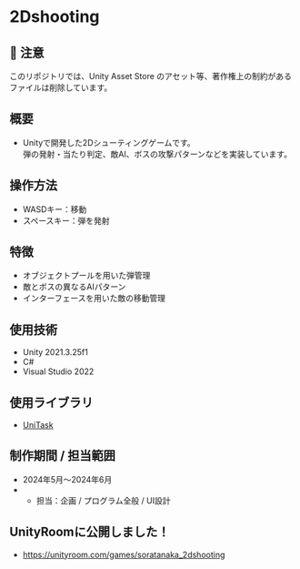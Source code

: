 # 2Dshooting

## 🚫 注意
このリポジトリでは、Unity Asset Store のアセット等、著作権上の制約があるファイルは削除しています。
## 概要
- Unityで開発した2Dシューティングゲームです。  
弾の発射・当たり判定、敵AI、ボスの攻撃パターンなどを実装しています。
## 操作方法
- WASDキー：移動
- スペースキー：弾を発射
## 特徴
- オブジェクトプールを用いた弾管理
- 敵とボスの異なるAIパターン
- インターフェースを用いた敵の移動管理
## 使用技術
- Unity 2021.3.25f1
- C#
- Visual Studio 2022
## 使用ライブラリ
- [UniTask](https://github.com/Cysharp/UniTask)
## 制作期間 / 担当範囲
- 2024年5月～2024年6月
- - 担当：企画 / プログラム全般 / UI設計
## UnityRoomに公開しました！
- https://unityroom.com/games/soratanaka_2dshooting

